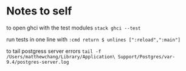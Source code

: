 # Notes to self
to open ghci with the test modules `stack ghci --test`

run tests in one line with `:cmd return $ unlines [":reload",":main"]`

to tail postgress server errors `tail -f /Users/matthewchang/Library/Application\ Support/Postgres/var-9.4/postgres-server.log`

